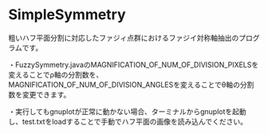 SimpleSymmetry
===============
粗いハフ平面分割に対応したファジィ点群におけるファジイ対称軸抽出のプログラムです。

・FuzzySymmetry.javaのMAGNIFICATION_OF_NUM_OF_DIVISION_PIXELSを変えることでρ軸の分割数を、
MAGNIFICATION_OF_NUM_OF_DIVISION_ANGLESを変えることでθ軸の分割数を変更できます。

・実行してもgnuplotが正常に動かない場合、ターミナルからgnuplotを起動し、test.txtをloadすることで手動でハフ平面の画像を読み込んでください。
